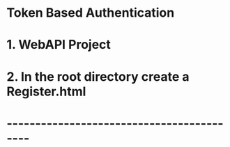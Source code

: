 # Token Based Authentication
#  1. WebAPI Project
#  2. In the root directory create a Register.html
# ------------------------------------------
